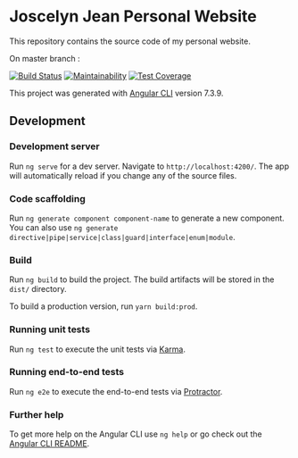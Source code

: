 # Joscelyn Jean Personal Website

This repository contains the source code of my personal website.

On master branch :

[![Build Status](https://travis-ci.org/joscelynjean/joscelynjean-website.svg?branch=master)](https://travis-ci.org/joscelynjean/joscelynjean-website) [![Maintainability](https://api.codeclimate.com/v1/badges/7660e615a841d96e30f4/maintainability)](https://codeclimate.com/github/joscelynjean/joscelynjean-website/maintainability) [![Test Coverage](https://api.codeclimate.com/v1/badges/7660e615a841d96e30f4/test_coverage)](https://codeclimate.com/github/joscelynjean/joscelynjean-website/test_coverage)

This project was generated with [Angular CLI](https://github.com/angular/angular-cli) version 7.3.9.



## Development

### Development server

Run `ng serve` for a dev server. Navigate to `http://localhost:4200/`. The app will automatically reload if you change any of the source files.

### Code scaffolding

Run `ng generate component component-name` to generate a new component. You can also use `ng generate directive|pipe|service|class|guard|interface|enum|module`.

### Build

Run `ng build` to build the project. The build artifacts will be stored in the `dist/` directory. 

To build a production version, run `yarn build:prod`.

### Running unit tests

Run `ng test` to execute the unit tests via [Karma](https://karma-runner.github.io).

### Running end-to-end tests

Run `ng e2e` to execute the end-to-end tests via [Protractor](http://www.protractortest.org/).

### Further help

To get more help on the Angular CLI use `ng help` or go check out the [Angular CLI README](https://github.com/angular/angular-cli/blob/master/README.md).
